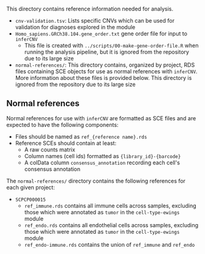 This directory contains reference information needed for analysis.

* `cnv-validation.tsv`: Lists specific CNVs which can be used for validation for diagnoses explored in the module
* `Homo_sapiens.GRCh38.104.gene_order.txt` gene order file for input to `inferCNV`
  * This file is created with `../scripts/00-make-gene-order-file.R` when running the analysis pipeline, but it is ignored from the repository due to its large size
* `normal-references/`: This directory contains, organized by project, RDS files containing SCE objects for use as normal references with `inferCNV`.
More information about these files is provided below.
This directory is ignored from the repository due to its large size

## Normal references

Normal references for use with `inferCNV` are formatted as SCE files and are expected to have the following components:

* Files should be named as `ref_{reference name}.rds`
* Reference SCEs should contain at least:
  * A raw counts matrix
  * Column names (cell ids) formatted as `{library_id}-{barcode}`
  * A colData column `consensus_annotation` recording each cell's consensus annotation


The `normal-references/` directory contains the following references for each given project:

* `SCPCP000015`
  * `ref_immune.rds` contains all immune cells across samples, excluding those which were annotated as `tumor` in the `cell-type-ewings` module
  * `ref_endo.rds` contains all endothelial cells across samples, excluding those which were annotated as `tumor` in the `cell-type-ewings` module
  * `ref_endo-immune.rds` contains the union of `ref_immune` and `ref_endo`